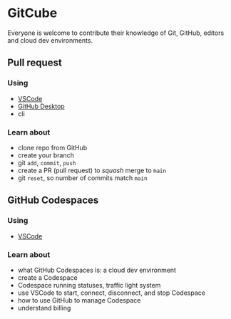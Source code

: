 # GitCube

Everyone is welcome to contribute their knowledge of Git, GitHub, editors and cloud dev environments.

## Pull request

### Using

-   [VSCode](pr/vsc.md)
-   [GitHub Desktop](pr/github_desktop.md)
-   cli

### Learn about

-   clone repo from GitHub
-   create your branch
-   git `add`, `commit`, `push`
-   create a PR (pull request) to _squash_ merge to `main`
-   git `reset`, so number of commits match `main`

## GitHub Codespaces

### Using

-   [VSCode](codespaces/vsc.md)

### Learn about

-   what GitHub Codespaces is: a cloud dev environment
-   create a Codespace
-   Codespace running statuses, traffic light system
-   use VSCode to start, connect, disconnect, and stop Codespace
-   how to use GitHub to manage Codespace
-   understand billing
